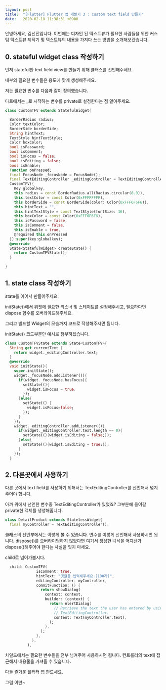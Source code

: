 ```yaml
---
layout: post
title:  "[Flutter] Flutter 앱 개발기 3 : custom text field 만들기"
date:   2020-02-18 11:38:31 +0900
---
```


안녕하세요, 김선진입니다.
이번에는 디자인 된 텍스트뷰가 필요한 사람들을 위한 커스텀 텍스트뷰 제작기 및 텍스트뷰의 내용을
가져다 쓰는 방법을 소개해보겠습니다.

## 0. stateful widget class 작성하기
먼저 stateful한 text field view를 만들기 위해 클래스를 선언해주세요.

내부의 필요한 변수들은 용도에 맞게 생성해주세요.

저는 필요한 변수를 다음과 같이 정의했습니다.

다트에서는 _로 시작하는 변수를 private로 설정한다는 점 알아주세요.

```dart
class CustomTFV extends StatefulWidget{

  BorderRadius radius;
  Color textColor;
  BorderSide borderSide;
  String hintText;
  TextStyle hintTextStyle;
  Color boxColor;
  bool isPassword;
  bool isComment;
  bool isFocus = false;
  bool isEditing = false;
  bool isEnable;
  Function onPressed;
  final FocusNode _focusNode = FocusNode();
  final TextEditingController _editingController = TextEditingController();
  CustomTFV({
    Key globalkey,
    this.radius = const BorderRadius.all(Radius.circular(8.0)),
    this.textColor = const Color(0xFFFFFFFF),
    this.borderSide = const BorderSide(color: Color(0xFFF6F6F6)),
    this.hintText = "",
    this.hintTextStyle = const TextStyle(fontSize: 16),
    this.boxColor = const Color(0xFFF6F6F6),
    this.isPassword = false,
    this.isComment = false,
    this.isEnable = true,
    @required this.onPressed
  }):super(key:globalkey);
  @override
  State<StatefulWidget> createState() {
    return CustomTFVState();
  }
  
}
```
## 1. state class 작성하기
state를 이어서 만들어주세요.

initState()에서 위젯에 필요한 리스너 및 스테이트를 설정해주시고,
필요하다면 dispose 함수를 오버라이드해주세요.

그리고 빌드할 Widget의 모습까지 코드로 작성해주시면 됩니다.

initState() 코드부분만 예시로 첨부하겠습니다.

```dart
class CustomTFVState extends State<CustomTFV>{
  String get currentText {
    return widget._editingController.text;
  }
  @override
  void initState(){
    super.initState();
    widget._focusNode.addListener((){
      if(widget._focusNode.hasFocus){
        setState((){
          widget.isFocus = true;
        });
      }else{
        setState(() {
          widget.isFocus=false;
        });
      }
    });
    widget._editingController.addListener((){
      if(widget._editingController.text.length == 0){
        setState((){widget.isEditing = false;});
      }else{
        setState((){widget.isEditing = true;});
      }
    });
  }
```

## 2. 다른곳에서 사용하기
다른 곳에서 text field를 사용하기 위해서는 TextEditingController를 선언해서 넘겨주어야 합니다.

아까 위에서 선언한 변수중 TextEditingController가 있었죠?
그부분에 들어갈 private한 객체를 생성해줍니다.
```dart
class DetailProduct extends StatelessWidget{
  final myController = TextEditingController();
```

클래스의 선언부에서는 이렇게 볼 수 있습니다.
변수를 이렇게 선언해서 사용하시면 됩니다.
dispose()를 오버라이딩하지 않았다면 여기서 생성한 녀석을
어디선가 dispose()해주어야 한다는 사실을 잊지 마세요.

child로 넘어가봅시다.

```dart
  child: CustomTFV(
              isComment: true,
              hintText: "댓글을 입력해주세요.(100자)",
              editingController: myController,
              commitFunction: () {
                return showDialog(
                  context: context,
                  builder: (context) {
                    return AlertDialog(
                      // Retrieve the text the user has entered by using the
                      // TextEditingController.
                      content: Text(myController.text),
                    );
                  },
                );
              },
            ),
          ),
```

차일드에서는 필요한 변수들을 전부 넘겨주어 사용하시면 됩니다.
컨트롤러의 text에 접근해서 내용물을 가져올 수 있습니다.

다들 즐거운 플러터 앱 만드세요.

그럼 이만~